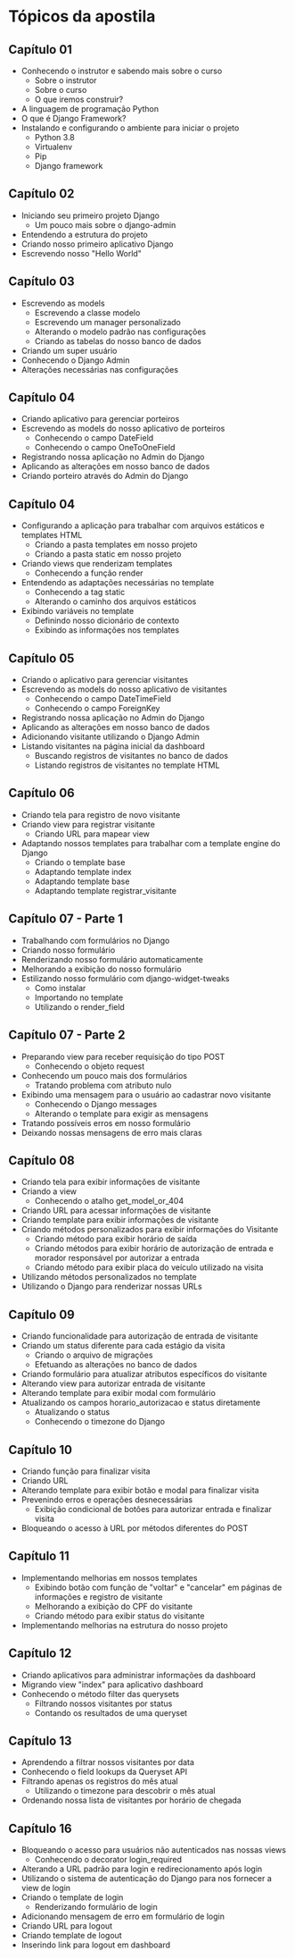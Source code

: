 # Tópicos da apostila

## Capítulo 01

* Conhecendo o instrutor e sabendo mais sobre o curso
  * Sobre o instrutor
  * Sobre o curso
  * O que iremos construir?
* A linguagem de programação Python
* O que é Django Framework?
* Instalando e configurando o ambiente para iniciar o projeto
  * Python 3.8
  * Virtualenv
  * Pip
  * Django framework

## Capítulo 02

* Iniciando seu primeiro projeto Django
  * Um pouco mais sobre o django-admin
* Entendendo a estrutura do projeto
* Criando nosso primeiro aplicativo Django
* Escrevendo nosso "Hello World"

## Capítulo 03

* Escrevendo as models
  * Escrevendo a classe modelo
  * Escrevendo um manager personalizado
  * Alterando o modelo padrão nas configurações
  * Criando as tabelas do nosso banco de dados
* Criando um super usuário
* Conhecendo o Django Admin
* Alterações necessárias nas configurações



## Capítulo 04

* Criando aplicativo para gerenciar porteiros
* Escrevendo as models do nosso aplicativo de porteiros
  * Conhecendo o campo DateField
  * Conhecendo o campo OneToOneField
* Registrando nossa aplicação no Admin do Django
* Aplicando as alterações em nosso banco de dados
* Criando porteiro através do Admin do Django

## Capítulo 04

* Configurando a aplicação para trabalhar com arquivos estáticos e templates HTML
  * Criando a pasta templates em nosso projeto
  * Criando a pasta static em nosso projeto
* Criando views que renderizam templates
  * Conhecendo a função render
* Entendendo as adaptações necessárias no template
  * Conhecendo a tag static
  * Alterando o caminho dos arquivos estáticos
* Exibindo variáveis no template
  * Definindo nosso dicionário de contexto
  * Exibindo as informações nos templates

## Capítulo 05

* Criando o aplicativo para gerenciar visitantes
* Escrevendo as models do nosso aplicativo de visitantes
  * Conhecendo o campo DateTimeField
  * Conhecendo o campo ForeignKey
* Registrando nossa aplicação no Admin do Django
* Aplicando as alterações em nosso banco de dados
* Adicionando visitante utilizando o Django Admin
* Listando visitantes na página inicial da dashboard
  * Buscando registros de visitantes no banco de dados
  * Listando registros de visitantes no template HTML

## Capítulo 06

* Criando tela para registro de novo visitante
* Criando view para registrar visitante
  * Criando URL para mapear view
* Adaptando nossos templates para trabalhar com a template engine do Django
  * Criando o template base
  * Adaptando template index
  * Adaptando template base
  * Adaptando template registrar\_visitante

## Capítulo 07 - Parte 1

* Trabalhando com formulários no Django
* Criando nosso formulário
* Renderizando nosso formulário automaticamente
* Melhorando a exibição do nosso formulário
* Estilizando nosso formulário com django-widget-tweaks
  * Como instalar
  * Importando no template
  * Utilizando o render\_field

## Capítulo 07 - Parte 2

* Preparando view para receber requisição do tipo POST
  * Conhecendo o objeto request
* Conhecendo um pouco mais dos formulários
  * Tratando problema com atributo nulo
* Exibindo uma mensagem para o usuário ao cadastrar novo visitante
  * Conhecendo o Django messages
  * Alterando o template para exigir as mensagens
* Tratando possíveis erros em nosso formulário
* Deixando nossas mensagens de erro mais claras

## Capítulo 08

* Criando tela para exibir informações de visitante
* Criando a view
  * Conhecendo o atalho get\_model\_or\_404
* Criando URL para acessar informações de visitante
* Criando template para exibir informações de visitante
* Criando métodos personalizados para exibir informações do Visitante
  * Criando método para exibir horário de saída
  * Criando métodos para exibir horário de autorização de entrada e morador responsável por autorizar a entrada
  * Criando método para exibir placa do veículo utilizado na visita
* Utilizando métodos personalizados no template
* Utilizando o Django para renderizar nossas URLs

## Capítulo 09

* Criando funcionalidade para autorização de entrada de visitante
* Criando um status diferente para cada estágio da visita
  * Criando o arquivo de migrações
  * Efetuando as alterações no banco de dados
* Criando formulário para atualizar atributos específicos do visitante
* Alterando view para autorizar entrada de visitante
* Alterando template para exibir modal com formulário
* Atualizando os campos horario\_autorizacao e status diretamente
  * Atualizando o status
  * Conhecendo o timezone do Django

## Capítulo 10

* Criando função para finalizar visita
* Criando URL
* Alterando template para exibir botão e modal para finalizar visita
* Prevenindo erros e operações desnecessárias
  * Exibição condicional de botões para autorizar entrada e finalizar visita
* Bloqueando o acesso à URL por métodos diferentes do POST

## Capítulo 11

* Implementando melhorias em nossos templates
  * Exibindo botão com função de "voltar" e "cancelar" em páginas de informações e registro de visitante
  * Melhorando a exibição do CPF do visitante
  * Criando método para exibir status do visitante
* Implementando melhorias na estrutura do nosso projeto

## Capítulo 12

* Criando aplicativos para administrar informações da dashboard
* Migrando view "index" para aplicativo dashboard
* Conhecendo o método filter das querysets
  * Filtrando nossos visitantes por status
  * Contando os resultados de uma queryset

## Capítulo 13

* Aprendendo a filtrar nossos visitantes por data
* Conhecendo o field lookups da Queryset API
* Filtrando apenas os registros do mês atual
  * Utilizando o timezone para descobrir o mês atual
* Ordenando nossa lista de visitantes por horário de chegada

## Capítulo 16

* Bloqueando o acesso para usuários não autenticados nas nossas views
  * Conhecendo o decorator login\_required
* Alterando a URL padrão para login e redirecionamento após login
* Utilizando o sistema de autenticação do Django para nos fornecer a view de login
* Criando o template de login
  * Renderizando formulário de login
* Adicionando mensagem de erro em formulário de login
* Criando URL para logout
* Criando template de logout
* Inserindo link para logout em dashboard



